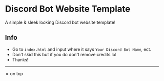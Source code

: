 # Discord Bot Website Template
A simple & sleek looking Discord bot website template!

## Info
- Go to `index.html` and input where it says `Your Discord Bot Name`, ect.
- Don't skid this but if you do don't remove credits lol
- Thanks!
-----
✗ on top

